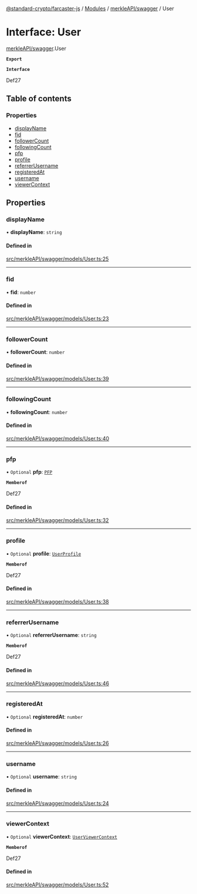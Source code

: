 [@standard-crypto/farcaster-js](../README.md) / [Modules](../modules.md) / [merkleAPI/swagger](../modules/merkleAPI_swagger.md) / User

# Interface: User

[merkleAPI/swagger](../modules/merkleAPI_swagger.md).User

**`Export`**

**`Interface`**

Def27

## Table of contents

### Properties

- [displayName](merkleAPI_swagger.User.md#displayname)
- [fid](merkleAPI_swagger.User.md#fid)
- [followerCount](merkleAPI_swagger.User.md#followercount)
- [followingCount](merkleAPI_swagger.User.md#followingcount)
- [pfp](merkleAPI_swagger.User.md#pfp)
- [profile](merkleAPI_swagger.User.md#profile)
- [referrerUsername](merkleAPI_swagger.User.md#referrerusername)
- [registeredAt](merkleAPI_swagger.User.md#registeredat)
- [username](merkleAPI_swagger.User.md#username)
- [viewerContext](merkleAPI_swagger.User.md#viewercontext)

## Properties

### displayName

• **displayName**: `string`

#### Defined in

[src/merkleAPI/swagger/models/User.ts:25](https://github.com/standard-crypto/farcaster-js/blob/main/src/merkleAPI/swagger/models/User.ts#L25)

___

### fid

• **fid**: `number`

#### Defined in

[src/merkleAPI/swagger/models/User.ts:23](https://github.com/standard-crypto/farcaster-js/blob/main/src/merkleAPI/swagger/models/User.ts#L23)

___

### followerCount

• **followerCount**: `number`

#### Defined in

[src/merkleAPI/swagger/models/User.ts:39](https://github.com/standard-crypto/farcaster-js/blob/main/src/merkleAPI/swagger/models/User.ts#L39)

___

### followingCount

• **followingCount**: `number`

#### Defined in

[src/merkleAPI/swagger/models/User.ts:40](https://github.com/standard-crypto/farcaster-js/blob/main/src/merkleAPI/swagger/models/User.ts#L40)

___

### pfp

• `Optional` **pfp**: [`PFP`](merkleAPI_swagger.PFP.md)

**`Memberof`**

Def27

#### Defined in

[src/merkleAPI/swagger/models/User.ts:32](https://github.com/standard-crypto/farcaster-js/blob/main/src/merkleAPI/swagger/models/User.ts#L32)

___

### profile

• `Optional` **profile**: [`UserProfile`](merkleAPI_swagger.UserProfile.md)

**`Memberof`**

Def27

#### Defined in

[src/merkleAPI/swagger/models/User.ts:38](https://github.com/standard-crypto/farcaster-js/blob/main/src/merkleAPI/swagger/models/User.ts#L38)

___

### referrerUsername

• `Optional` **referrerUsername**: `string`

**`Memberof`**

Def27

#### Defined in

[src/merkleAPI/swagger/models/User.ts:46](https://github.com/standard-crypto/farcaster-js/blob/main/src/merkleAPI/swagger/models/User.ts#L46)

___

### registeredAt

• `Optional` **registeredAt**: `number`

#### Defined in

[src/merkleAPI/swagger/models/User.ts:26](https://github.com/standard-crypto/farcaster-js/blob/main/src/merkleAPI/swagger/models/User.ts#L26)

___

### username

• `Optional` **username**: `string`

#### Defined in

[src/merkleAPI/swagger/models/User.ts:24](https://github.com/standard-crypto/farcaster-js/blob/main/src/merkleAPI/swagger/models/User.ts#L24)

___

### viewerContext

• `Optional` **viewerContext**: [`UserViewerContext`](merkleAPI_swagger.UserViewerContext.md)

**`Memberof`**

Def27

#### Defined in

[src/merkleAPI/swagger/models/User.ts:52](https://github.com/standard-crypto/farcaster-js/blob/main/src/merkleAPI/swagger/models/User.ts#L52)
